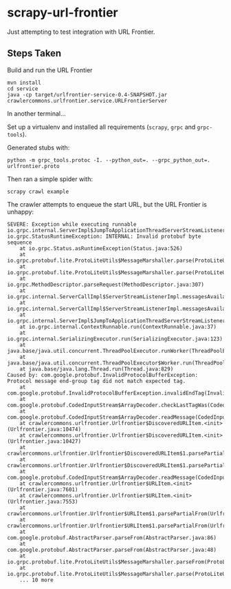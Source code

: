 scrapy-url-frontier
===================

Just attempting to test integration with URL Frontier.

Steps Taken
-----------

Build and run the URL Frontier

    mvn install
    cd service
    java -cp target/urlfrontier-service-0.4-SNAPSHOT.jar crawlercommons.urlfrontier.service.URLFrontierServer

In another terminal...

Set up a virtualenv and installed all requirements (`scrapy`, `grpc` and `grpc-tools`).

Generated stubs with:

    python -m grpc_tools.protoc -I. --python_out=. --grpc_python_out=. urlfrontier.proto

Then ran a simple spider with:

    scrapy crawl example

The crawler attempts to enqueue the start URL, but the URL Frontier is unhappy:

```
SEVERE: Exception while executing runnable io.grpc.internal.ServerImpl$JumpToApplicationThreadServerStreamListener$1MessagesAvailable@352d3e9
io.grpc.StatusRuntimeException: INTERNAL: Invalid protobuf byte sequence
	at io.grpc.Status.asRuntimeException(Status.java:526)
	at io.grpc.protobuf.lite.ProtoLiteUtils$MessageMarshaller.parse(ProtoLiteUtils.java:218)
	at io.grpc.protobuf.lite.ProtoLiteUtils$MessageMarshaller.parse(ProtoLiteUtils.java:118)
	at io.grpc.MethodDescriptor.parseRequest(MethodDescriptor.java:307)
	at io.grpc.internal.ServerCallImpl$ServerStreamListenerImpl.messagesAvailableInternal(ServerCallImpl.java:309)
	at io.grpc.internal.ServerCallImpl$ServerStreamListenerImpl.messagesAvailable(ServerCallImpl.java:292)
	at io.grpc.internal.ServerImpl$JumpToApplicationThreadServerStreamListener$1MessagesAvailable.runInContext(ServerImpl.java:765)
	at io.grpc.internal.ContextRunnable.run(ContextRunnable.java:37)
	at io.grpc.internal.SerializingExecutor.run(SerializingExecutor.java:123)
	at java.base/java.util.concurrent.ThreadPoolExecutor.runWorker(ThreadPoolExecutor.java:1128)
	at java.base/java.util.concurrent.ThreadPoolExecutor$Worker.run(ThreadPoolExecutor.java:628)
	at java.base/java.lang.Thread.run(Thread.java:829)
Caused by: com.google.protobuf.InvalidProtocolBufferException: Protocol message end-group tag did not match expected tag.
	at com.google.protobuf.InvalidProtocolBufferException.invalidEndTag(InvalidProtocolBufferException.java:129)
	at com.google.protobuf.CodedInputStream$ArrayDecoder.checkLastTagWas(CodedInputStream.java:636)
	at com.google.protobuf.CodedInputStream$ArrayDecoder.readMessage(CodedInputStream.java:890)
	at crawlercommons.urlfrontier.Urlfrontier$DiscoveredURLItem.<init>(Urlfrontier.java:10474)
	at crawlercommons.urlfrontier.Urlfrontier$DiscoveredURLItem.<init>(Urlfrontier.java:10427)
	at crawlercommons.urlfrontier.Urlfrontier$DiscoveredURLItem$1.parsePartialFrom(Urlfrontier.java:11011)
	at crawlercommons.urlfrontier.Urlfrontier$DiscoveredURLItem$1.parsePartialFrom(Urlfrontier.java:11005)
	at com.google.protobuf.CodedInputStream$ArrayDecoder.readMessage(CodedInputStream.java:889)
	at crawlercommons.urlfrontier.Urlfrontier$URLItem.<init>(Urlfrontier.java:7601)
	at crawlercommons.urlfrontier.Urlfrontier$URLItem.<init>(Urlfrontier.java:7553)
	at crawlercommons.urlfrontier.Urlfrontier$URLItem$1.parsePartialFrom(Urlfrontier.java:8445)
	at crawlercommons.urlfrontier.Urlfrontier$URLItem$1.parsePartialFrom(Urlfrontier.java:8439)
	at com.google.protobuf.AbstractParser.parseFrom(AbstractParser.java:86)
	at com.google.protobuf.AbstractParser.parseFrom(AbstractParser.java:48)
	at io.grpc.protobuf.lite.ProtoLiteUtils$MessageMarshaller.parseFrom(ProtoLiteUtils.java:223)
	at io.grpc.protobuf.lite.ProtoLiteUtils$MessageMarshaller.parse(ProtoLiteUtils.java:215)
	... 10 more
```


